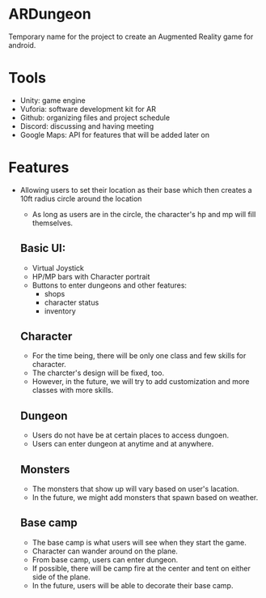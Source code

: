 # ARDungeon

Temporary name for the project to create an Augmented Reality game for android.

# Tools

* Unity: game engine<br />
* Vuforia: software development kit for AR<br />
* Github: organizing files and project schedule<br />
* Discord: discussing and having meeting<br />
* Google Maps: API for features that will be added later on<br />

# Features

* Allowing users to set their location as their base which then creates a 10ft radius circle around the location
	* As long as users are in the circle, the character's hp and mp will fill themselves.
	
	## Basic UI:
	* Virtual Joystick
	* HP/MP bars with Character portrait
	* Buttons to enter dungeons and other features:
		* shops
		* character status
		* inventory
		
	## Character

	* For the time being, there will be only one class and few skills for character.
	* The charcter's design will be fixed, too.
	* However, in the future, we will try to add customization and more classes with more skills.

	## Dungeon

	* Users do not have be at certain places to access dungoen.
	* Users can enter dungeon at anytime and at anywhere.

	## Monsters

	* The monsters that show up will vary based on user's lacation.
	* In the future, we might add monsters that spawn based on weather.

	## Base camp

	* The base camp is what users will see when they start the game.
	* Character can wander around on the plane.
	* From base camp, users can enter dungeon.
	* If possible, there will be camp fire at the center and tent on either side of the plane.
	* In the future, users will be able to decorate their base camp.




